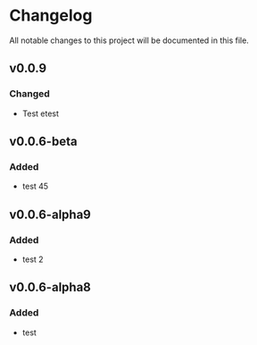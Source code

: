 # Changelog
All notable changes to this project will be documented in this file.

## v0.0.9
### Changed
- Test etest

## v0.0.6-beta
### Added
- test 45

## v0.0.6-alpha9
### Added
- test 2

## v0.0.6-alpha8
### Added
- test
